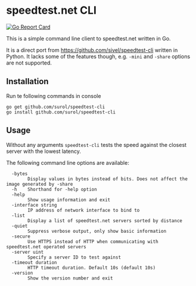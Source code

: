speedtest.net CLI
=================

[![Go Report Card](https://goreportcard.com/badge/github.com/fopina/speedtest-cli)](https://goreportcard.com/report/github.com/fopina/speedtest-cli)

This is a simple command line client to speedtest.net written in Go.

It is a direct port from https://github.com/sivel/speedtest-cli written in Python. It lacks some of the features though, e.g. `-mini` and `-share` options are not supported.

Installation
------------

Run te following commands in console
```
go get github.com/surol/speedtest-cli
go install github.com/surol/speedtest-cli
```

Usage
-----

Without any arguments `speedtest-cli` tests the speed against the closest server with the lowest latency.

The following command line options are available:
```
  -bytes
        Display values in bytes instead of bits. Does not affect the image generated by -share
  -h    Shorthand for -help option
  -help
        Show usage information and exit
  -interface string
        IP address of network interface to bind to
  -list
        Display a list of speedtest.net servers sorted by distance
  -quiet
        Suppress verbose output, only show basic information
  -secure
        Use HTTPS instead of HTTP when communicating with speedtest.net operated servers
  -server uint
        Specify a server ID to test against
  -timeout duration
        HTTP timeout duration. Default 10s (default 10s)
  -version
        Show the version number and exit
```

